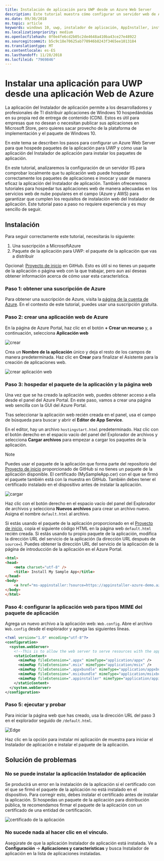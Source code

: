 ```yaml
---
title: Instalación de aplicación para UWP desde un Azure Web Server
description: Este tutorial muestra cómo configurar un servidor web de Azure, cómo comprobar que la aplicación web puede hospedar los paquetes de la aplicación, e invocar y utilizar el Instalador de aplicación de forma eficaz.
ms.date: 09/30/2018
ms.topic: article
keywords: windows 10, uwp, instalador de aplicación, AppInstaller, instalación de prueba, conjunto relacionado, paquetes opcionales, servidor web de Azure
ms.localizationpriority: medium
ms.openlocfilehash: 0f0e4fe6cd2b05c2de4648a410ba43ce27e48922
ms.sourcegitcommit: b5c9c18e70625ab770946b8243f3465ee1013184
ms.translationtype: MT
ms.contentlocale: es-ES
ms.lasthandoff: 11/28/2018
ms.locfileid: "7969846"
---
```

# <a name="install-a-uwp-app-from-an-azure-web-app"></a>Instalar una aplicación para UWP desde una aplicación Web de Azure

La aplicación del Instalador de aplicación permite a los desarrolladores y profesionales de TI distribuir aplicaciones de Windows 10 hospedándolas en su propia red de entrega de contenido (CDN). Estos es útil para empresas que no desean o necesitan publicar sus aplicaciones en Microsoft Store, pero quieres sacar provecho de la plataforma de implementación y el paquete de Windows 10.

En este tema se describen los pasos para configurar un Azure Web Server para que hospede paquetes de la aplicación para UWP y cómo usar la aplicación del Instalador de aplicación para instalar los paquetes de aplicación.

En este tutorial, analizaremos la configuración de un servidor IIS para comprobar localmente que tu aplicación web puede hospedar correctamente los paquetes de aplicaciones e invocar y usar de manera eficaz la aplicación del Instalador de aplicación. También ofreceremos tutoriales para hospedar tus aplicaciones web de manera adecuadas en los servicios web de nube populares en el campo (Azure y AWS) para garantizar que cumplen los requisitos de instalación web del Instalador de aplicación. Este tutorial paso a paso no requiere experiencia y es muy sencillo de seguir. 

## <a name="setup"></a>Instalación

Para seguir correctamente este tutorial, necesitarás lo siguiente:
 
1. Una suscripción a MicrosoftAzure 
2. Paquete de la aplicación para UWP: el paquete de la aplicación que vas a distribuir

Opcional: [Proyecto de inicio](https://github.com/AppInstaller/MySampleWebApp) en GitHub. Esto es útil si no tienes un paquete de la aplicación o página web con la que trabajar, pero aun así deseas obtener información acerca de cómo usar esta característica.

### <a name="step-1---get-an-azure-subscription"></a>Paso 1: obtener una suscripción de Azure
Para obtener una suscripción de Azure, visita la [página de la cuenta de Azure](https://azure.microsoft.com/free/). En el contexto de este tutorial, puedes usar una suscripción gratuita.

### <a name="step-2---create-an-azure-web-app"></a>Paso 2: crear una aplicación web de Azure 
En la página de Azure Portal, haz clic en el botón **+ Crear un recurso** y, a continuación, selecciona **Aplicación web**

![crear](images/azure-create-app.png)

Crea un **Nombre de la aplicación** único y deja el resto de los campos de manera predeterminada. Haz clic en **Crear** para finalizar el Asistente para la creación de aplicaciones web. 

![crear aplicación web](images/azure-create-app-2.png)

### <a name="step-3---hosting-the-app-package-and-the-web-page"></a>Paso 3: hospedar el paquete de la aplicación y la página web 
Una vez que se ha creado la aplicación web, puedes obtener acceso a ella desde el panel del Azure Portal. En este paso, vamos a crear una página web sencilla con la GUI del Azure Portal.

Tras seleccionar la aplicación web recién creada en el panel, usa el campo de búsqueda para buscar y abrir el **Editor de App Service**. 

En el editor, hay un archivo `hostingstart.html` predeterminado. Haz clic con el botón derecho en el espacio vacío del panel del Explorador de archivos y selecciona **Cargar archivos** para empezar a cargar los paquetes de la aplicación.

> [!NOTE]
> Puedes usar el paquete de la aplicación que forma parte del repositorio del [Proyecto de inicio](https://github.com/AppInstaller/MySampleWebApp) proporcionado de GitHub si no tienes un paquete de la aplicación disponible. El certificado (MySampleApp.cer) con el que se firmó el paquete también está con la muestra en GitHub. También debes tener el certificado instalado en el dispositivo antes de instalar la aplicación.

![cargar](images/azure-upload-file.png)

Haz clic con el botón derecho en el espacio vacío del panel del Explorador de archivos y selecciona **Nuevos archivos** para crear un archivo nuevo. Asigna el nombre `default.html` al archivo.

Si estás usando el paquete de la aplicación proporcionado en el [Proyecto de inicio](https://github.com/AppInstaller/MySampleWebApp), copia el siguiente código HTML en la página web `default.html` recién creada. Si estás usando tu propio paquete de la aplicación, modifica la dirección URL del servicio de la aplicación (la dirección URL después de `source=`). Puedes obtener la dirección URL del servicio de la aplicación de la página de introducción de la aplicación en el Azure Portal.

```html
<html>
<head>
    <meta charset="utf-8" />
    <title> Install My Sample App</title>
</head>
<body>
    <a href="ms-appinstaller:?source=https://appinstaller-azure-demo.azurewebsites.net/MySampleApp.appxbundle"> Install My Sample App</a>
</body>
</html>
```

### <a name="step-4---configure-the-web-app-for-app-package-mime-types"></a>Paso 4: configurar la aplicación web para tipos MIME del paquete de aplicación

Agrega un nuevo archivo a la aplicación web: `Web.config`. Abre el archivo `Web.config` desde el explorador y agrega las siguientes líneas. 

```xml
<?xml version="1.0" encoding="utf-8"?>
<configuration>
  <system.webServer>
    <!--This is to allow the web server to serve resources with the appropriate file extension-->
    <staticContent>
      <mimeMap fileExtension=".appx" mimeType="application/appx" />
      <mimeMap fileExtension=".msix" mimeType="application/msix" />
      <mimeMap fileExtension=".appxbundle" mimeType="application/appxbundle" />
      <mimeMap fileExtension=".msixbundle" mimeType="application/msixbundle" />
      <mimeMap fileExtension=".appinstaller" mimeType="application/appinstaller" />
    </staticContent>
  </system.webServer>
</configuration>
```

### <a name="step-5---run-and-test"></a>Paso 5: ejecutar y probar

Para iniciar la página web que has creado, usa la dirección URL del paso 3 en el explorador seguido de `/default.html`. 

![Edge](images/edge.png)

Haz clic en la opción para instalar mi aplicación de muestra para iniciar el Instalador de aplicación e instalar el paquete de la aplicación. 

## <a name="troubleshooting-issues"></a>Solución de problemas

### <a name="app-installer-app-fails-to-install"></a>No se puede instalar la aplicación Instalador de aplicación 
Se producirá un error en la instalación de la aplicación si el certificado con el que se firmó el paquete de la aplicación no está instalado en el dispositivo. Para corregir esto, debes instalar el certificado antes de instalar la aplicación. Si hospedas un paquete de la aplicación para distribución pública, te recomendamos firmar el paquete de la aplicación con un certificado de una entidad de certificación. 

![certificado de la aplicación](images/aws-app-cert.png)

### <a name="nothing-happens-when-you-click-the-link"></a>No sucede nada al hacer clic en el vínculo. 
Asegúrate de que la aplicación Instalador de aplicación está instalada. Ve a **Configuración** -> **Aplicaciones y características** y busca Instalador de aplicación en la lista de aplicaciones instaladas. 

